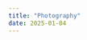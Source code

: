```yaml
---
title: "Photography"
date: 2025-01-04
---
```


<style>
/* Force 2-column layout for photography posts - testing */
.posts-entry,
.post-entries,
.posts,
.entries {
  display: grid !important;
  grid-template-columns: repeat(2, 1fr) !important;
  gap: 15px !important;
}

.posts-entry .post-entry,
.post-entries .post-entry,
.posts .post-entry,
.entries .post-entry {
  width: 100% !important;
  margin: 0 !important;
  display: block !important;
}

/* Also target individual post entries */
.post-entry {
  display: inline-block !important;
  width: 48% !important;
  margin: 1% !important;
  vertical-align: top !important;
  box-sizing: border-box !important;
}

@media (max-width: 768px) {
  .posts-entry,
  .post-entries,
  .posts,
  .entries {
    grid-template-columns: repeat(2, 1fr) !important;
  }
  
  .post-entry {
    width: 48% !important;
  }
}

@media (max-width: 480px) {
  .posts-entry,
  .post-entries,
  .posts,
  .entries {
    grid-template-columns: 1fr !important;
  }
  
  .post-entry {
    width: 100% !important;
  }
}
</style>

